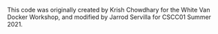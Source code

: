 This code was originally created by Krish Chowdhary for the White Van Docker Workshop, 
and modified by Jarrod Servilla for CSCC01 Summer 2021.

